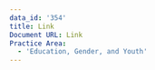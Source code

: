 ```yaml
---
data_id: '354'
title: Link
Document URL: Link
Practice Area:
  - 'Education, Gender, and Youth'
---
```

